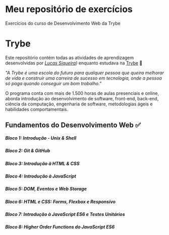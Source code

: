 # Meu repositório de exercícios
Exercícios do curso de Desenvolvimento Web da Trybe


# Trybe

Este repositório contém todas as atividades de aprendizagem desenvolvidas por _[Lucas Siqueira](https://www.linkedin.com/in/lucasvsiqueira/))_ enquanto estudava na [Trybe](https://www.betrybe.com/) :rocket:

_"A Trybe é uma escola do futuro para qualquer pessoa que queira melhorar de vida e construir uma carreira de sucesso em tecnologia, onde a pessoa só paga quando conseguir um bom trabalho."_

O programa conta com mais de 1.500 horas de aulas presenciais e online, aborda introdução ao desenvolvimento de software, front-end, back-end, ciência da computação, engenharia de software, metodologias ágeis e habilidades comportamentais.

## Fundamentos do Desenvolvimento Web :white_check_mark:

##### Bloco 1: Introdução - Unix & Shell

##### Bloco 2: Git & GitHub

##### Bloco 3: Introdução à HTML & CSS

##### Bloco 4: Introdução à JavaScript

##### Bloco 5: DOM, Eventos e Web Storage

##### Bloco 6: HTML e CSS: Forms, Flexbox e Responsivo

##### Bloco 7: Introdução à JavaScript ES6 e Testes Unitários

##### Bloco 8: Higher Order Functions do JavaScript ES6